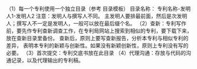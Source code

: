 （1）每一个专利使用一个独立目录（参考 目录模板）  目录名称： 专利名称-发明人1-发明人2
    注意：发明人与撰写人不同。 主发明人要排最前面，然后是次发明人；撰写人不一定是发明人，一般可以放在最后缀个名。
（2）查新：专利写作前，要先作专利查新调查工作，在专利局网站上搜索到相似的专利，要下载下来，放在查新目录里备份。
     查新后，原则上要写查新报告，分析本专利与相似专利的差异， 表明本专利的新颖与创新性。如果没有新颖创新性，原则上专利没有写的必要。
（3）首次提交：专利交底书放在此目录
（4）代理沟通：存放与代码的沟通记录，以及代理输出的专利稿。